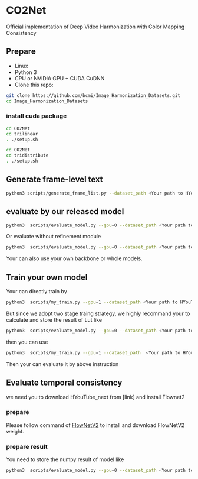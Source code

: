 # CO2Net
Official implementation of Deep Video Harmonization  with Color Mapping Consistency

## Prepare
- Linux
- Python 3
- CPU or NVIDIA GPU + CUDA CuDNN
- Clone this repo:
```bash
git clone https://github.com/bcmi/Image_Harmonization_Datasets.git
cd Image_Harmonization_Datasets
```

### install cuda package
```bash
cd CO2Net
cd trilinear
. ./setup.sh
```

```bash
cd CO2Net
cd tridistribute
. ./setup.sh
```
## Generate frame-level text
```bash
python3 scripts/generate_frame_list.py --dataset_path <Your path to HYouTube>
```
## evaluate by our released model
```bash
python3  scripts/evaluate_model.py --gpu=0 --dataset_path <Your path to HYouTube> --val_list ./test_frames.txt --backbone ./final_models/issam_backbone.pth --previous_num 8 --future_num 8  --use_feature --checkpoint ./final_models/issam_final.pth
```
Or evaluate without refinement module

```bash
python3  scripts/evaluate_model.py --gpu=0 --dataset_path <Your path to HYouTube> --val_list ./test_frames.txt --backbone ./final_models/issam_backbone.pth --previous_num 8 --future_num 8 
```
Your can also use your own backbone or whole models.

## Train your own model
Your can directly train by 
```bash
python3  scripts/my_train.py --gpu=1 --dataset_path <Your path to HYouTube> --train_list ./train_list.txt --val_list ./test_frames.txt --backbone <Your backbone model> --backbone_type <Your backbone type, we provide 'issam' and 'rain' here> --previous_num 8 --future_num 8 --use_feature --normalize_inside --exp_name <exp name>
```
But since we adopt two stage traing strategy, we highly recommand your to calculate and store the result of Lut like 

```bash
python3  scripts/evaluate_model.py --gpu=0 --dataset_path <Your path to HYouTube> --val_list ./test_frames.txt --backbone <Your backbone model> --previous_num 8 --future_num 8 --write_lut_output <directory to store lut output> --write_lut_map <directory to store lut map> 
```
then you can use 

```bash
python3  scripts/my_train.py --gpu=1 --dataset_path  <Your path to HYouTube> --train_list ./train_list.txt --val_list ./test_frames.txt --backbone  <Your backbone model> --previous_num 8 --future_num 8 --use_feature --normalize_inside --exp_name <exp_name> --lut_map_dir <directory to store lut map> --lut_output_dir <directory to store lut output>
```

Then your can evaluate it by above instruction

## Evaluate temporal consistency
we need you to download HYouTube_next from [link] and install Flownet2
### prepare
Please follow command of [FlowNetV2](https://github.com/NVIDIA/flownet2-pytorch) to install and download FlowNetV2 weight.

### prepare result
You need to store the numpy result of model like 
```bash
python3  scripts/evaluate_model.py --gpu=0 --dataset_path <Your path to HYouTube> --val_list ./test_frames.txt --backbone <Your backbone model> --previous_num 8 --future_num 8 --write_npy_result --result_npy_dir <Directory to store numpy result>
```


